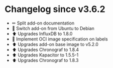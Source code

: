 # Changelog since v3.6.2
- ✏ Split add-on documentation 
- 🔨 Switch add-on from Ubuntu to Debian 
- ⬆ Upgrades InfluxDB to 1.8.0 
- 🔨 Implement OCI image specification on labels 
- ⬆ Upgrades add-on base image to v5.2.0 
- ⬆ Upgrades Chronograf to 1.8.4 
- ⬆ Upgrades Kapacitor to 1.5.5-1 
- ⬆ Upgrades Chronograf to 1.8.3 
